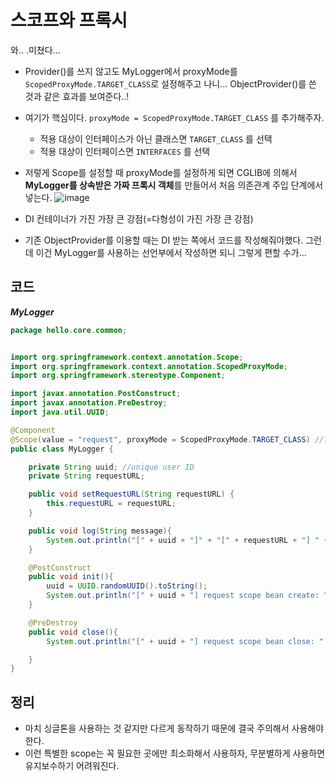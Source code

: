 # 스코프와 프록시

와.. .미쳤다...
* Provider()를 쓰지 않고도 MyLogger에서 proxyMode를 `ScopedProxyMode.TARGET_CLASS`로 설정해주고 나니... ObjectProvider()를 쓴 것과 같은 효과를 보여준다..!

* 여기가 핵심이다. `proxyMode = ScopedProxyMode.TARGET_CLASS` 를 추가해주자.
	* 적용 대상이 인터페이스가 아닌 클래스면 `TARGET_CLASS` 를 선택
	* 적용 대상이 인터페이스면 `INTERFACES` 를 선택

* 저렇게 Scope를 설정할 때 proxyMode를 설정하게 되면 CGLIB에 의해서 **MyLogger를 상속받은 가짜 프록시 객체**를 만들어서 처음 의존관계 주입 단계에서 넣는다.
![image](https://user-images.githubusercontent.com/39082893/109424490-25b71200-7a27-11eb-89d3-68d6ceed6697.png)
* DI 컨테이너가 가진 가장 큰 강점(=다형성이 가진 가장 큰 강점)
* 기존 ObjectProvider를 이용할 때는 DI 받는 쪽에서 코드를 작성해줘야했다. 그런데 이건 MyLogger를 사용하는 선언부에서 작성하면 되니 그렇게 편할 수가...

## 코드

***MyLogger***
```java
package hello.core.common;


import org.springframework.context.annotation.Scope;
import org.springframework.context.annotation.ScopedProxyMode;
import org.springframework.stereotype.Component;

import javax.annotation.PostConstruct;
import javax.annotation.PreDestroy;
import java.util.UUID;

@Component
@Scope(value = "request", proxyMode = ScopedProxyMode.TARGET_CLASS) //??
public class MyLogger {

    private String uuid; //unique user ID
    private String requestURL;

    public void setRequestURL(String requestURL) {
        this.requestURL = requestURL;
    }

    public void log(String message){
        System.out.println("[" + uuid + "]" + "[" + requestURL + "] " + message);
    }

    @PostConstruct
    public void init(){
        uuid = UUID.randomUUID().toString();
        System.out.println("[" + uuid + "] request scope bean create: " + this);
    }

    @PreDestroy
    public void close(){
        System.out.println("[" + uuid + "] request scope bean close: " + this);

    }
}
```

## 정리
* 마치 싱글톤을 사용하는 것 같지만 다르게 동작하기 때문에 결국 주의해서 사용해야 한다.
* 이런 특별한 scope는 꼭 필요한 곳에만 최소화해서 사용하자, 무분별하게 사용하면 유지보수하기 어려워진다.
